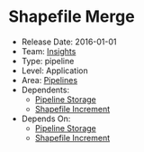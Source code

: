 # Shapefile Merge
* Release Date: 2016-01-01
* Team: [Insights](../teams/insights.md)
* Type: pipeline
* Level: Application
* Area: [Pipelines](../areas/pipelines.png)
* Dependents:
  * [Pipeline Storage](pipeline-storage.md)
  * [Shapefile Increment](shapefile-increment.md)
* Depends On:
  * [Pipeline Storage](pipeline-storage.md)
  * [Shapefile Increment](shapefile-increment.md)
